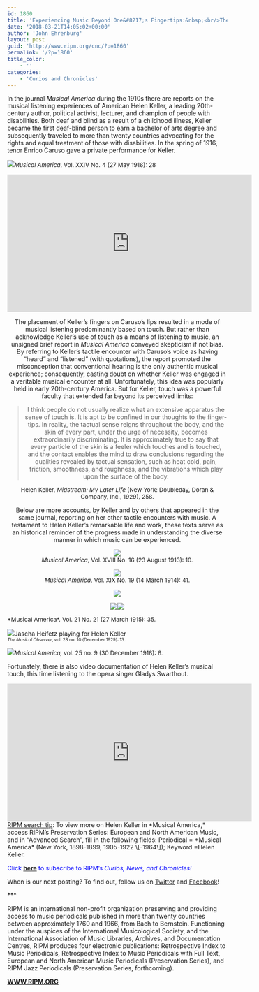 ```yaml
---
id: 1860
title: 'Experiencing Music Beyond One&#8217;s Fingertips:&nbsp;<br/>The Musical Touch of Helen Keller'
date: '2018-03-21T14:05:02+00:00'
author: 'John Ehrenburg'
layout: post
guid: 'http://www.ripm.org/cnc/?p=1860'
permalink: '/?p=1860'
title_color:
    - ''
categories:
    - 'Curios and Chronicles'
---
```


In the journal *Musical America* during the 1910s there are reports on the musical listening experiences of American Helen Keller, a leading 20th-century author, political activist, lecturer, and champion of people with disabilities. Both deaf and blind as a result of a childhood illness, Keller became the first deaf-blind person to earn a bachelor of arts degree and subsequently traveled to more than twenty countries advocating for the rights and equal treatment of those with disabilities. In the spring of 1916, tenor Enrico Caruso gave a private performance for Keller.

![](http://www.ripm.org/cnc/wp-content/uploads/2018/03/1-keller.jpg)<span style="font-size: 10pt;">*Musical America*, Vol. XXIV No. 4 (27 May 1916): 28</span>

<div style="text-align: center;"><iframe allowfullscreen="allowfullscreen" frameborder="0" height="315" loading="lazy" src="https://www.youtube.com/embed/V8JfWam3wVQ?rel=0&start=1&end=274" width="560"></iframe>

The placement of Keller’s fingers on Caruso’s lips resulted in a mode of musical listening predominantly based on touch. But rather than acknowledge Keller’s use of touch as a means of listening to music, an unsigned brief report in *Musical America* conveyed skepticism if not bias. By referring to Keller’s tactile encounter with Caruso’s voice as having “heard” and “listened” (with quotations), the report promoted the misconception that conventional hearing is the only authentic musical experience; consequently, casting doubt on whether Keller was engaged in a veritable musical encounter at all. Unfortunately, this idea was popularly held in early 20th-century America. But for Keller, touch was a powerful faculty that extended far beyond its perceived limits:

> I think people do not usually realize what an extensive apparatus the sense of touch is. It is apt to be confined in our thoughts to the finger-tips. In reality, the tactual sense reigns throughout the body, and the skin of every part, under the urge of necessity, becomes extraordinarily discriminating. It is approximately true to say that every particle of the skin is a feeler which touches and is touched, and the contact enables the mind to draw conclusions regarding the qualities revealed by tactual sensation, such as heat cold, pain, friction, smoothness, and roughness, and the vibrations which play upon the surface of the body.

<span style="font-size: 10pt;">Helen Keller, *Midstream: My Later Life* (New York: Doubleday, Doran &amp; Company, Inc., 1929), 256. </span>

Below are more accounts, by Keller and by others that appeared in the same journal, reporting on her other tactile encounters with music. A testament to Helen Keller’s remarkable life and work, these texts serve as an historical reminder of the progress made in understanding the diverse manner in which music can be experienced.

![](http://www.ripm.org/cnc/wp-content/uploads/2018/03/2-keller.jpg)  
<span style="font-size: 10pt;">*Musical America*, Vol. XVIII No. 16 (23 August 1913): 10. </span>

![](http://www.ripm.org/cnc/wp-content/uploads/2018/03/3-keller.jpg)  
<span style="font-size: 10pt;">*Musical America*, Vol. XIX No. 19 (14 March 1914): 41.</span>

![](http://www.ripm.org/cnc/wp-content/uploads/2018/03/4-keller.jpg)

![](http://www.ripm.org/cnc/wp-content/uploads/2018/03/1-Keller-2.jpg)![](http://www.ripm.org/cnc/wp-content/uploads/2018/03/2-Keller-2-300x252.jpg)

</div><span style="font-size: 10pt;"> *Musical America*, Vol. 21 No. 21 (27 March 1915): 35.</span>

![](http://www.ripm.org/cnc/wp-content/uploads/2018/03/4.2-Keller.jpg)Jascha Heifetz playing for Helen Keller  
<span style="font-size: 70%;">*The Musical Observer*, vol. 28 no. 10 (December 1929): 13.</span>

![](http://www.ripm.org/cnc/wp-content/uploads/2018/03/5-keller.jpg)<span style="font-size: 10pt;">*Musical America,* vol. 25 no. 9 (30 December 1916): 6.</span>

Fortunately, there is also video documentation of Helen Keller’s musical touch, this time listening to the opera singer Gladys Swarthout.

<div style="text-align: center;"><iframe allowfullscreen="allowfullscreen" frameborder="0" height="315" loading="lazy" src="https://www.youtube.com/embed/4YyhgVjRXFQ?rel=0&start=2&end=69" width="560"><span class="mce_SELRES_start" data-mce-type="bookmark" style="display: inline-block; width: 0px; overflow: hidden; line-height: 0;">﻿</span></iframe>

</div><u>RIPM search tip</u>: To view more on Helen Keller in *Musical America,* access RIPM’s Preservation Series: European and North American Music, and in “Advanced Search”, fill in the following fields: Periodical = *Musical America* (New York, 1898-1899, 1905-1922 \[-1964\]); Keyword =Helen Keller.

<span style="color: #0000ff;">Click <span style="color: #ff0000;">[**here**](http://ripm.org/?page=cncsubscribe)</span> to subscribe to RIPM’s *Curios, News, and Chronicles!* </span>

When is our next posting? To find out, follow us on [Twitter](https://twitter.com/RIPMCenter) and [Facebook](https://www.facebook.com/RIPMCenter/)!

\*\*\*

RIPM is an international non-profit organization preserving and providing access to music periodicals published in more than twenty countries between approximately 1760 and 1966, from Bach to Bernstein. Functioning under the auspices of the International Musicological Society, and the International Association of Music Libraries, Archives, and Documentation Centres, RIPM produces four electronic publications: Retrospective Index to Music Periodicals, Retrospective Index to Music Periodicals with Full Text, European and North American Music Periodicals (Preservation Series), and RIPM Jazz Periodicals (Preservation Series, forthcoming).

[**WWW.RIPM.ORG**](http://www.ripm.org/)